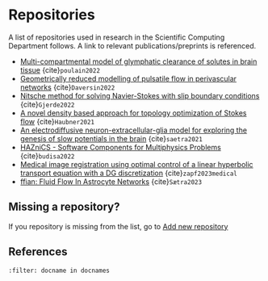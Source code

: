 # Repositories
A list of repositories used in research in the Scientific Computing Department follows. A link to relevant publications/preprints is referenced.

- [Multi-compartmental model of glymphatic clearance of solutes in brain tissue](https://github.com/jorgenriseth/multicompartment-solute-transport) {cite}`poulain2022`
- [Geometrically reduced modelling of pulsatile flow in perivascular networks](https://github.com/cdaversin/geometrically-reduced-PVS-flow) {cite}`Daversin2022`
- [Nitsche method for solving Navier-Stokes with slip boundary conditions](https://github.com/IngeborgGjerde/nitsche-method-for-navier-stokes-with-slip) {cite}`Gjerde2022`
- [A novel density based approach for topology optimization of Stokes flow](https://github.com/JohannesHaubner/TopOpt) {cite}`Haubner2021`
- [An electrodiffusive neuron-extracellular-glia model for exploring the genesis of slow potentials in the brain](https://github.com/CINPLA/edNEGmodel_analysis) {cite}`saetra2021`
- [HAZniCS - Software Components for Multiphysics Problems](https://github.com/anabudisa/HAZniCS-examples) {cite}`budisa2022`
- [Medical image registration using optimal control of a linear hyperbolic transport equation with a DG discretization](https://github.com/JohannesHaubner/mapMRI) {cite}`zapf2023medical`
- [ffian: Fluid Flow In Astrocyte Networks](https://github.com/martejulie/fluid-flow-in-astrocyte-networks) {cite}`Sætra2023`

## Missing a repository?

If you repository is missing from the list, go to [Add new repository](https://github.com/scientificcomputing/scientificcomputing.github.io/issues/new?assignees=&labels=new-repo&template=repository.yml&title=%5BAdd+repo%5D%3A+)

## References
```{bibliography}
:filter: docname in docnames
```
